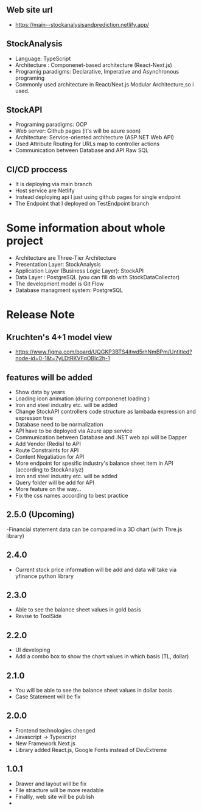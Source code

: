 ## Web site url 
- https://main--stockanalysisandprediction.netlify.app/

## StockAnalysis
- Language: TypeScript
- Architecture : Componenet-based architecture (React-Next.js)
- Programig paradigms: Declarative, Imperative and Asynchronous  programing
- Commonly used architecture in React/Next.js Modular Architecture,so i used.

## StockAPI
- Programing paradigms: OOP
- Web server: Github pages (it's will be azure soon)
- Architecture: Service-oriented architecture (ASP.NET Web API)
- Used Attribute Routing for URLs map to controller actions
- Communication between Database and API Raw SQL

## CI/CD proccess
- It is deploying via main branch
- Host service are Netlify
- Instead deploying api I just using github pages for single endpoint
- The Endpoint that I deployed on TestEndpoint branch

# Some information about whole project
- Architecture are Three-Tier Architecture
- Presentation Layer: StockAnalysis
- Application Layer (Business Logic Layer): StockAPI
- Data Layer : PostgreSQL (you can fill db with StockDataCollector)
- The development model is Git Flow
- Database managment system: PostgreSQL

# Release Note

## Kruchten's 4+1 model view
- https://www.figma.com/board/UQGKP3BTS4itwd5rhNmBPm/Untitled?node-id=0-1&t=7yLDtRKVFqOBIc2h-1

## features will be added
- Show data by years
- Loading icon animation (during componenet loading )
- Iron and steel industry etc. will be added
- Change StockAPI controllers code structure as lambada expression and expresson tree
- Database need to be normalization 
- API have to be deployed via Azure app service
- Communication between Database and .NET web api will be Dapper
- Add Vendor (Redis) to API
- Route Constraints for API
- Content Negatiation for API
- More endpoint for spesific industry's balance sheet item in API (according to StockAnalyz)
- Iron and steel industry etc. will be added
- Query folder will be add for API
- More feature on the way...
- Fix the css names according to best practice


## 2.5.0 (Upcoming)
-Financial statement data can be compared in a 3D chart (with Thre.js library) 

## 2.4.0
- Current stock price information will be add and data will take via yfinance python library

## 2.3.0 
- Able to see the balance sheet values in gold basis
- Revise to ToolSide

## 2.2.0 
- UI developing
- Add a combo box to show the chart values ​​in which basis (TL, dollar)

## 2.1.0 
- You will be able to see the balance sheet values ​​in dollar basis
- Case Statement will be fix

## 2.0.0
- Frontend technologies chenged
- Javascript -> Typescript
- New Framework Next.js 
- Library added React.js, Google Fonts instead of DevExtreme

## 1.0.1
- Drawer and layout will be fix
- File stracture will be more readable
- Finallly, web site will be publish
- 



